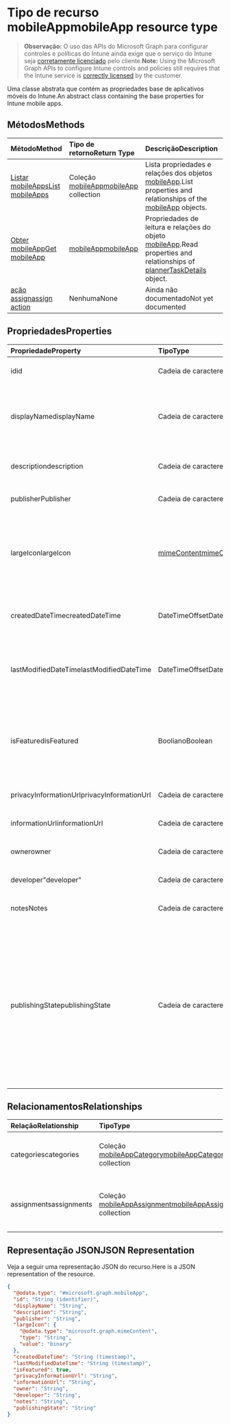 # <a name="mobileapp-resource-type"></a><span data-ttu-id="7866d-101">Tipo de recurso mobileApp</span><span class="sxs-lookup"><span data-stu-id="7866d-101">mobileApp resource type</span></span>

> <span data-ttu-id="7866d-102">**Observação:** O uso das APIs do Microsoft Graph para configurar controles e políticas do Intune ainda exige que o serviço do Intune seja [corretamente licenciado](https://go.microsoft.com/fwlink/?linkid=839381) pelo cliente.</span><span class="sxs-lookup"><span data-stu-id="7866d-102">**Note:** Using the Microsoft Graph APIs to configure Intune controls and policies still requires that the Intune service is [correctly licensed](https://go.microsoft.com/fwlink/?linkid=839381) by the customer.</span></span>

<span data-ttu-id="7866d-103">Uma classe abstrata que contém as propriedades base de aplicativos móveis do Intune.</span><span class="sxs-lookup"><span data-stu-id="7866d-103">An abstract class containing the base properties for Intune mobile apps.</span></span>
## <a name="methods"></a><span data-ttu-id="7866d-104">Métodos</span><span class="sxs-lookup"><span data-stu-id="7866d-104">Methods</span></span>
|<span data-ttu-id="7866d-105">Método</span><span class="sxs-lookup"><span data-stu-id="7866d-105">Method</span></span>|<span data-ttu-id="7866d-106">Tipo de retorno</span><span class="sxs-lookup"><span data-stu-id="7866d-106">Return Type</span></span>|<span data-ttu-id="7866d-107">Descrição</span><span class="sxs-lookup"><span data-stu-id="7866d-107">Description</span></span>|
|:---|:---|:---|
|[<span data-ttu-id="7866d-108">Listar mobileApps</span><span class="sxs-lookup"><span data-stu-id="7866d-108">List mobileApps</span></span>](../api/intune_apps_mobileapp_list.md)|<span data-ttu-id="7866d-109">Coleção [mobileApp](../resources/intune_apps_mobileapp.md)</span><span class="sxs-lookup"><span data-stu-id="7866d-109">[mobileApp](../resources/intune_apps_mobileapp.md) collection</span></span>|<span data-ttu-id="7866d-110">Lista propriedades e relações dos objetos [mobileApp](../resources/intune_apps_mobileapp.md).</span><span class="sxs-lookup"><span data-stu-id="7866d-110">List properties and relationships of the [mobileApp](../resources/intune_apps_mobileapp.md) objects.</span></span>|
|[<span data-ttu-id="7866d-111">Obter mobileApp</span><span class="sxs-lookup"><span data-stu-id="7866d-111">Get mobileApp</span></span>](../api/intune_apps_mobileapp_get.md)|[<span data-ttu-id="7866d-112">mobileApp</span><span class="sxs-lookup"><span data-stu-id="7866d-112">mobileApp</span></span>](../resources/intune_apps_mobileapp.md)|<span data-ttu-id="7866d-113">Propriedades de leitura e relações do objeto [mobileApp](../resources/intune_apps_mobileapp.md).</span><span class="sxs-lookup"><span data-stu-id="7866d-113">Read properties and relationships of [plannerTaskDetails](../resources/intune_apps_mobileapp.md) object.</span></span>|
|[<span data-ttu-id="7866d-114">ação assign</span><span class="sxs-lookup"><span data-stu-id="7866d-114">assign action</span></span>](../api/intune_apps_mobileapp_assign.md)|<span data-ttu-id="7866d-115">Nenhuma</span><span class="sxs-lookup"><span data-stu-id="7866d-115">None</span></span>|<span data-ttu-id="7866d-116">Ainda não documentado</span><span class="sxs-lookup"><span data-stu-id="7866d-116">Not yet documented</span></span>|

## <a name="properties"></a><span data-ttu-id="7866d-117">Propriedades</span><span class="sxs-lookup"><span data-stu-id="7866d-117">Properties</span></span>
|<span data-ttu-id="7866d-118">Propriedade</span><span class="sxs-lookup"><span data-stu-id="7866d-118">Property</span></span>|<span data-ttu-id="7866d-119">Tipo</span><span class="sxs-lookup"><span data-stu-id="7866d-119">Type</span></span>|<span data-ttu-id="7866d-120">Descrição</span><span class="sxs-lookup"><span data-stu-id="7866d-120">Description</span></span>|
|:---|:---|:---|
|<span data-ttu-id="7866d-121">id</span><span class="sxs-lookup"><span data-stu-id="7866d-121">id</span></span>|<span data-ttu-id="7866d-122">Cadeia de caracteres</span><span class="sxs-lookup"><span data-stu-id="7866d-122">String</span></span>|<span data-ttu-id="7866d-123">Chave da entidade.</span><span class="sxs-lookup"><span data-stu-id="7866d-123">Key of the setting.</span></span>|
|<span data-ttu-id="7866d-124">displayName</span><span class="sxs-lookup"><span data-stu-id="7866d-124">displayName</span></span>|<span data-ttu-id="7866d-125">Cadeia de caracteres</span><span class="sxs-lookup"><span data-stu-id="7866d-125">String</span></span>|<span data-ttu-id="7866d-126">O título do aplicativo importado ou definido pelo administrador.</span><span class="sxs-lookup"><span data-stu-id="7866d-126">The admin provided or imported title of the app.</span></span>|
|<span data-ttu-id="7866d-127">description</span><span class="sxs-lookup"><span data-stu-id="7866d-127">description</span></span>|<span data-ttu-id="7866d-128">Cadeia de caracteres</span><span class="sxs-lookup"><span data-stu-id="7866d-128">String</span></span>|<span data-ttu-id="7866d-129">A descrição do aplicativo.</span><span class="sxs-lookup"><span data-stu-id="7866d-129">The description of the app.</span></span>|
|<span data-ttu-id="7866d-130">publisher</span><span class="sxs-lookup"><span data-stu-id="7866d-130">Publisher</span></span>|<span data-ttu-id="7866d-131">Cadeia de caracteres</span><span class="sxs-lookup"><span data-stu-id="7866d-131">String</span></span>|<span data-ttu-id="7866d-132">O publicador do aplicativo.</span><span class="sxs-lookup"><span data-stu-id="7866d-132">The publisher of the app.</span></span>|
|<span data-ttu-id="7866d-133">largeIcon</span><span class="sxs-lookup"><span data-stu-id="7866d-133">largeIcon</span></span>|[<span data-ttu-id="7866d-134">mimeContent</span><span class="sxs-lookup"><span data-stu-id="7866d-134">mimeContent</span></span>](../resources/intune_apps_mimecontent.md)|<span data-ttu-id="7866d-135">O ícone grande, a ser exibido nos detalhes do aplicativo e usado para o carregamento do ícone.</span><span class="sxs-lookup"><span data-stu-id="7866d-135">The large icon, to be displayed in the app details and used for upload of the icon.</span></span>|
|<span data-ttu-id="7866d-136">createdDateTime</span><span class="sxs-lookup"><span data-stu-id="7866d-136">createdDateTime</span></span>|<span data-ttu-id="7866d-137">DateTimeOffset</span><span class="sxs-lookup"><span data-stu-id="7866d-137">DateTimeOffset</span></span>|<span data-ttu-id="7866d-138">A data e a hora da criação do aplicativo.</span><span class="sxs-lookup"><span data-stu-id="7866d-138">The date and time the group was created.</span></span>|
|<span data-ttu-id="7866d-139">lastModifiedDateTime</span><span class="sxs-lookup"><span data-stu-id="7866d-139">lastModifiedDateTime</span></span>|<span data-ttu-id="7866d-140">DateTimeOffset</span><span class="sxs-lookup"><span data-stu-id="7866d-140">DateTimeOffset</span></span>|<span data-ttu-id="7866d-141">A data e a hora que o aplicativo foi modificado pela última vez.</span><span class="sxs-lookup"><span data-stu-id="7866d-141">The date and time when the attachment was last modified.</span></span>|
|<span data-ttu-id="7866d-142">isFeatured</span><span class="sxs-lookup"><span data-stu-id="7866d-142">isFeatured</span></span>|<span data-ttu-id="7866d-143">Booliano</span><span class="sxs-lookup"><span data-stu-id="7866d-143">Boolean</span></span>|<span data-ttu-id="7866d-144">O valor que indica se o aplicativo está marcado como em destaque pelo administrador.</span><span class="sxs-lookup"><span data-stu-id="7866d-144">The value indicating whether the app is marked as featured by the admin.</span></span>|
|<span data-ttu-id="7866d-145">privacyInformationUrl</span><span class="sxs-lookup"><span data-stu-id="7866d-145">privacyInformationUrl</span></span>|<span data-ttu-id="7866d-146">Cadeia de caracteres</span><span class="sxs-lookup"><span data-stu-id="7866d-146">String</span></span>|<span data-ttu-id="7866d-147">A URL da declaração de privacidade.</span><span class="sxs-lookup"><span data-stu-id="7866d-147">The privacy statement Url.</span></span>|
|<span data-ttu-id="7866d-148">informationUrl</span><span class="sxs-lookup"><span data-stu-id="7866d-148">informationUrl</span></span>|<span data-ttu-id="7866d-149">Cadeia de caracteres</span><span class="sxs-lookup"><span data-stu-id="7866d-149">String</span></span>|<span data-ttu-id="7866d-150">A URL de informações adicionais.</span><span class="sxs-lookup"><span data-stu-id="7866d-150">The more information Url.</span></span>|
|<span data-ttu-id="7866d-151">owner</span><span class="sxs-lookup"><span data-stu-id="7866d-151">owner</span></span>|<span data-ttu-id="7866d-152">Cadeia de caracteres</span><span class="sxs-lookup"><span data-stu-id="7866d-152">String</span></span>|<span data-ttu-id="7866d-153">O proprietário do conteúdo.</span><span class="sxs-lookup"><span data-stu-id="7866d-153">The owner of the app.</span></span>|
|<span data-ttu-id="7866d-154">developer</span><span class="sxs-lookup"><span data-stu-id="7866d-154">"developer"</span></span>|<span data-ttu-id="7866d-155">Cadeia de caracteres</span><span class="sxs-lookup"><span data-stu-id="7866d-155">String</span></span>|<span data-ttu-id="7866d-156">O desenvolvedor do aplicativo.</span><span class="sxs-lookup"><span data-stu-id="7866d-156">The developer of the app.</span></span>|
|<span data-ttu-id="7866d-157">notes</span><span class="sxs-lookup"><span data-stu-id="7866d-157">Notes</span></span>|<span data-ttu-id="7866d-158">Cadeia de caracteres</span><span class="sxs-lookup"><span data-stu-id="7866d-158">String</span></span>|<span data-ttu-id="7866d-159">Anotações para o aplicativo.</span><span class="sxs-lookup"><span data-stu-id="7866d-159">Notes for the app.</span></span>|
|<span data-ttu-id="7866d-160">publishingState</span><span class="sxs-lookup"><span data-stu-id="7866d-160">publishingState</span></span>|<span data-ttu-id="7866d-161">Cadeia de caracteres</span><span class="sxs-lookup"><span data-stu-id="7866d-161">String</span></span>|<span data-ttu-id="7866d-162">O estado de publicação para o aplicativo.</span><span class="sxs-lookup"><span data-stu-id="7866d-162">The publishing state for the app.</span></span> <span data-ttu-id="7866d-163">O aplicativo não pode ser assinado, a menos que ele seja publicado.</span><span class="sxs-lookup"><span data-stu-id="7866d-163">The app cannot be assigned unless the app is published.</span></span> <span data-ttu-id="7866d-164">Os valores possíveis são: `notPublished`, `processing`, `published`.</span><span class="sxs-lookup"><span data-stu-id="7866d-164">Possible values are: `notPublished`, `processing`, `published`.</span></span>|

## <a name="relationships"></a><span data-ttu-id="7866d-165">Relacionamentos</span><span class="sxs-lookup"><span data-stu-id="7866d-165">Relationships</span></span>
|<span data-ttu-id="7866d-166">Relação</span><span class="sxs-lookup"><span data-stu-id="7866d-166">Relationship</span></span>|<span data-ttu-id="7866d-167">Tipo</span><span class="sxs-lookup"><span data-stu-id="7866d-167">Type</span></span>|<span data-ttu-id="7866d-168">Descrição</span><span class="sxs-lookup"><span data-stu-id="7866d-168">Description</span></span>|
|:---|:---|:---|
|<span data-ttu-id="7866d-169">categories</span><span class="sxs-lookup"><span data-stu-id="7866d-169">categories</span></span>|<span data-ttu-id="7866d-170">Coleção [mobileAppCategory](../resources/intune_apps_mobileappcategory.md)</span><span class="sxs-lookup"><span data-stu-id="7866d-170">[mobileAppCategory](../resources/intune_apps_mobileappcategory.md) collection</span></span>|<span data-ttu-id="7866d-171">A lista de categorias para este aplicativo.</span><span class="sxs-lookup"><span data-stu-id="7866d-171">The list of categories for this app.</span></span>|
|<span data-ttu-id="7866d-172">assignments</span><span class="sxs-lookup"><span data-stu-id="7866d-172">assignments</span></span>|<span data-ttu-id="7866d-173">Coleção [mobileAppAssignment](../resources/intune_apps_mobileappassignment.md)</span><span class="sxs-lookup"><span data-stu-id="7866d-173">[mobileAppAssignment](../resources/intune_apps_mobileappassignment.md) collection</span></span>|<span data-ttu-id="7866d-174">A lista de atribuições de grupo para esse aplicativo móvel.</span><span class="sxs-lookup"><span data-stu-id="7866d-174">The list of group assignments for this mobile app.</span></span>|

## <a name="json-representation"></a><span data-ttu-id="7866d-175">Representação JSON</span><span class="sxs-lookup"><span data-stu-id="7866d-175">JSON Representation</span></span>
<span data-ttu-id="7866d-176">Veja a seguir uma representação JSON do recurso.</span><span class="sxs-lookup"><span data-stu-id="7866d-176">Here is a JSON representation of the resource.</span></span>
<!-- {
  "blockType": "resource",
  "keyProperty": "id",
  "@odata.type": "microsoft.graph.mobileApp"
}
-->
``` json
{
  "@odata.type": "#microsoft.graph.mobileApp",
  "id": "String (identifier)",
  "displayName": "String",
  "description": "String",
  "publisher": "String",
  "largeIcon": {
    "@odata.type": "microsoft.graph.mimeContent",
    "type": "String",
    "value": "binary"
  },
  "createdDateTime": "String (timestamp)",
  "lastModifiedDateTime": "String (timestamp)",
  "isFeatured": true,
  "privacyInformationUrl": "String",
  "informationUrl": "String",
  "owner": "String",
  "developer": "String",
  "notes": "String",
  "publishingState": "String"
}
```



